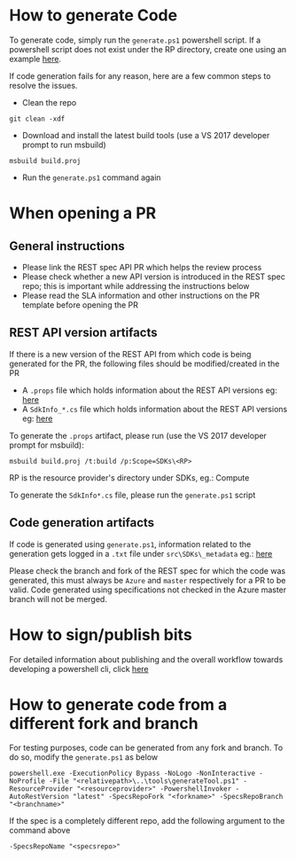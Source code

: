 # How to generate Code

To generate code, simply run the `generate.ps1` powershell script. If a powershell script does not exist under the RP directory, create one using an example [here](https://github.com/Azure/azure-sdk-for-net/blob/psSdkJson6/src/SDKs/Compute/Management.Compute/generate.ps1).

If code generation fails for any reason, here are a few common steps to resolve the issues.

- Clean the repo
```
git clean -xdf
```
- Download and install the latest build tools (use a VS 2017 developer prompt to run msbuild)
``` 
msbuild build.proj
```
- Run the `generate.ps1` command again


# When opening a PR

## General instructions
- Please link the REST spec API PR which helps the review process
- Please check whether a new API version is introduced in the REST spec repo; this is important while addressing the instructions below
- Please read the SLA information and other instructions on the PR template before opening the PR

## REST API version artifacts
If there is a new version of the REST API from which code is being generated for the PR, the following files should be modified/created in the PR
- A `.props` file which holds information about the REST API versions eg: [here](https://github.com/Azure/azure-sdk-for-net/blob/psSdkJson6/src/SDKs/Compute/AzSdk.RP.props)
- A `SdkInfo_*.cs` file which holds information about the REST API versions eg: [here](https://github.com/Azure/azure-sdk-for-net/blob/psSdkJson6/src/SDKs/Compute/AzSdk.RP.props)

To generate the `.props` artifact, please run (use the VS 2017 developer prompt for msbuild):
```
msbuild build.proj /t:build /p:Scope=SDKs\<RP>
```
RP is the resource provider's directory under SDKs, eg.: Compute

To generate the `SdkInfo*.cs` file, please run the `generate.ps1` script

## Code generation artifacts
If code is generated using `generate.ps1`, information related to the generation gets logged in a `.txt` file under `src\SDKs\_metadata` eg.: [here](https://github.com/Azure/azure-sdk-for-net/blob/psSdkJson6/src/SDKs/_metadata/compute_resource-manager.txt)

Please check the branch and fork of the REST spec for which the code was generated, this must always be `Azure` and `master` respectively for a PR to be valid. Code generated using specifications not checked in the Azure master branch will not be merged.

# How to sign/publish bits
For detailed information about publishing and the overall workflow towards developing a powershell cli, click [here](https://github.com/Azure/adx-documentation-pr/blob/master/engineering/autorest-to-powershell.md)

# How to generate code from a different fork and branch
For testing purposes, code can be generated from any fork and branch.
To do so, modify the `generate.ps1` as below
```
powershell.exe -ExecutionPolicy Bypass -NoLogo -NonInteractive -NoProfile -File "<relativepath>\..\tools\generateTool.ps1" -ResourceProvider "<resourceprovider>" -PowershellInvoker -AutoRestVersion "latest" -SpecsRepoFork "<forkname>" -SpecsRepoBranch "<branchname>"
```
If the spec is a completely different repo, add the following argument to the command above
```
-SpecsRepoName "<specsrepo>"
```